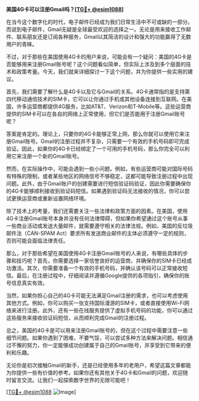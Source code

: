 **美国4G卡可以注册Gmail吗？[[TG💪+ @esim1088](https://t.me/s/esim1088)]**

在当今这个数字化的时代，电子邮件已经成为我们日常生活中不可或缺的一部分。而说到电子邮件，Gmail无疑是全球最受欢迎的选择之一。无论是用来接收工作邮件、联系朋友还是订阅各种服务，Gmail以其简洁的设计和强大的功能赢得了无数用户的青睐。

不过，对于那些在美国使用4G卡的用户来说，可能会有一个疑问：美国的4G卡是否能够用来注册Gmail账号呢？这个问题看似简单，但实际上涉及到多个层面的技术和政策考量。今天，我们就来详细探讨一下这个问题，并为你提供一些实用的建议。

首先，我们需要了解什么是4G卡以及它与Gmail的关系。4G卡通常指的是支持第四代移动通信技术的SIM卡，它可以让你通过手机或其他设备连接到互联网。在美国，许多运营商都提供4G服务，比如AT&T、Verizon和T-Mobile等。这些运营商提供的SIM卡可以在各自的网络上正常使用，但它们是否能用于注册Gmail账号呢？

答案是肯定的。理论上，只要你的4G卡能够正常上网，那么你就可以使用它来注册Gmail账号。Gmail的注册过程并不复杂，只需要一个有效的手机号码即可完成验证。因此，如果你的4G卡已经绑定了一个可用的手机号码，那么你完全可以利用它来注册一个新的Gmail账号。

然而，在实际操作中，可能会遇到一些小问题。例如，有些运营商可能对国际号码有特殊的限制，或者某些地区的网络信号不够稳定，这都可能导致注册过程中出现问题。此外，由于Gmail账户的创建需要进行短信验证码验证，因此你需要确保你的4G卡能够顺利接收到验证码短信。如果遇到验证码无法接收的情况，你可以尝试更换运营商或重新设置网络环境。

除了技术上的考量，我们还需要关注一些法律和政策方面的因素。在美国，使用4G卡注册Gmail账号本身并没有任何法律障碍，但如果你希望通过这个账号从事一些商业活动或发送大量邮件，就需要遵守相关的法律法规。例如，美国的反垃圾邮件法（CAN-SPAM Act）要求所有发送商业邮件的主体必须遵守一定的规则，否则可能会面临法律责任。

那么，对于那些希望在美国使用4G卡注册Gmail账号的人来说，有哪些具体的步骤和技巧呢？首先，你需要选择一家信誉良好的运营商，并确保你的SIM卡已经成功激活。其次，你需要准备一个有效的手机号码，并确认该号码可以正常接收短信。最后，在注册过程中，仔细阅读并遵循Google提供的各项指引，确保你的账号信息真实有效。

当然，如果你担心自己的4G卡可能无法满足Gmail注册的需求，也可以考虑使用其他方式。例如，你可以购买一张支持国际漫游的SIM卡，或者直接使用Wi-Fi网络来进行注册。此外，还有一些在线服务提供了虚拟手机号码的功能，你可以通过这些服务来接收验证码短信，从而顺利完成Gmail的注册过程。

总之，美国的4G卡是可以用来注册Gmail账号的，但在这个过程中需要注意一些细节问题。如果你遇到了困难，不要气馁，可以尝试多种方法来解决问题。相信通过不懈的努力，你一定能够成功创建属于自己的Gmail账号，并享受到它带来的便利和乐趣。

无论你是初次接触Gmail的新手，还是已经使用多年的老用户，希望这篇文章都能为你提供一些有价值的参考。如果你还有其他关于4G卡和Gmail的问题，欢迎随时留言交流。让我们一起探索数字世界的无限可能吧！

[[TG💪+ @esim1088](https://t.me/s/esim1088) ![Image](https://i.postimg.cc/4NQfJmqS/Snipaste-2025-05-13-00-14-12.png)]